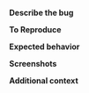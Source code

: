 <!-- BEFORE POSTING AN ISSUE PLEASE MAKE SURE TO READ: https://docs.fast.ai/support.html -->

<!-- **Please note**: Installation issues should be reported here:

fastai-1.0.x: http://forums.fast.ai/t/fastai-v1-install-issues-thread/24111
fastai-0.7.x: http://forums.fast.ai/t/fastai-v0-install-issues-thread/24652
-->

**Describe the bug**
<!-- A clear and concise description of what the bug is. -->

**To Reproduce**
<!-- Steps to reproduce the behavior. -->
<!-- If possible please add a new test for https://github.com/fastai/fastai/tests that helps us reproduce the problem and will help with future regression testing -->

**Expected behavior**
<!-- A clear and concise description of what you expected to happen. -->

**Screenshots**
<!-- If applicable, add screenshots to help explain your problem. -->

**Additional context**
<!-- Add any other context about the problem here. -->
